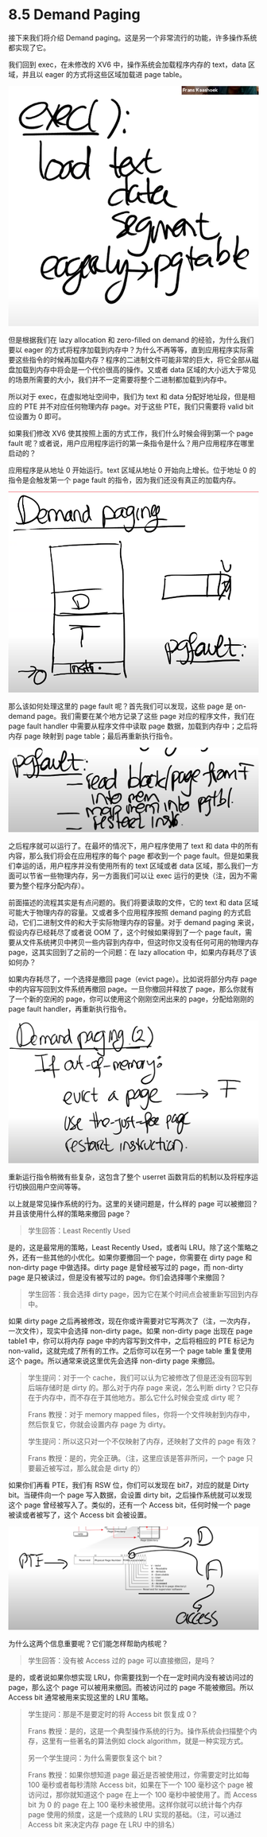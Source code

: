 # 8.5 Demand Paging

接下来我们将介绍 Demand paging。这是另一个非常流行的功能，许多操作系统都实现了它。

我们回到 exec，在未修改的 XV6 中，操作系统会加载程序内存的 text，data 区域，并且以 eager 的方式将这些区域加载进 page table。

![](<../assets/image (823).png>)

但是根据我们在 lazy allocation 和 zero-filled on demand 的经验，为什么我们要以 eager 的方式将程序加载到内存中？为什么不再等等，直到应用程序实际需要这些指令的时候再加载内存？程序的二进制文件可能非常的巨大，将它全部从磁盘加载到内存中将会是一个代价很高的操作。又或者 data 区域的大小远大于常见的场景所需要的大小，我们并不一定需要将整个二进制都加载到内存中。

所以对于 exec，在虚拟地址空间中，我们为 text 和 data 分配好地址段，但是相应的 PTE 并不对应任何物理内存 page。对于这些 PTE，我们只需要将 valid bit 位设置为 0 即可。

如果我们修改 XV6 使其按照上面的方式工作，我们什么时候会得到第一个 page fault 呢？或者说，用户应用程序运行的第一条指令是什么？用户应用程序在哪里启动的？

应用程序是从地址 0 开始运行。text 区域从地址 0 开始向上增长。位于地址 0 的指令是会触发第一个 page fault 的指令，因为我们还没有真正的加载内存。

![](<../assets/image (681).png>)

那么该如何处理这里的 page fault 呢？首先我们可以发现，这些 page 是 on-demand page。我们需要在某个地方记录了这些 page 对应的程序文件，我们在 page fault handler 中需要从程序文件中读取 page 数据，加载到内存中；之后将内存 page 映射到 page table；最后再重新执行指令。

![](<../assets/image (815).png>)

之后程序就可以运行了。在最坏的情况下，用户程序使用了 text 和 data 中的所有内容，那么我们将会在应用程序的每个 page 都收到一个 page fault。但是如果我们幸运的话，用户程序并没有使用所有的 text 区域或者 data 区域，那么我们一方面可以节省一些物理内存，另一方面我们可以让 exec 运行的更快（注，因为不需要为整个程序分配内存）。

前面描述的流程其实是有点问题的。我们将要读取的文件，它的 text 和 data 区域可能大于物理内存的容量。又或者多个应用程序按照 demand paging 的方式启动，它们二进制文件的和大于实际物理内存的容量。对于 demand paging 来说，假设内存已经耗尽了或者说 OOM 了，这个时候如果得到了一个 page fault，需要从文件系统拷贝中拷贝一些内容到内存中，但这时你又没有任何可用的物理内存 page，这其实回到了之前的一个问题：在 lazy allocation 中，如果内存耗尽了该如何办？

如果内存耗尽了，一个选择是撤回 page（evict page）。比如说将部分内存 page 中的内容写回到文件系统再撤回 page。一旦你撤回并释放了 page，那么你就有了一个新的空闲的 page，你可以使用这个刚刚空闲出来的 page，分配给刚刚的 page fault handler，再重新执行指令。

![](<../assets/image (650).png>)

重新运行指令稍微有些复杂，这包含了整个 userret 函数背后的机制以及将程序运行切换回用户空间等等。

以上就是常见操作系统的行为。这里的关键问题是，什么样的 page 可以被撤回？并且该使用什么样的策略来撤回 page？

> 学生回答：Least Recently Used

是的，这是最常用的策略，Least Recently Used，或者叫 LRU。除了这个策略之外，还有一些其他的小优化。如果你要撤回一个 page，你需要在 dirty page 和 non-dirty page 中做选择。dirty page 是曾经被写过的 page，而 non-dirty page 是只被读过，但是没有被写过的 page。你们会选择哪个来撤回？

> 学生回答：我会选择 dirty page，因为它在某个时间点会被重新写回到内存中。

如果 dirty page 之后再被修改，现在你或许需要对它写两次了（注，一次内存，一次文件），现实中会选择 non-dirty page。如果 non-dirty page 出现在 page table1 中，你可以将内存 page 中的内容写到文件中，之后将相应的 PTE 标记为 non-valid，这就完成了所有的工作。之后你可以在另一个 page table 重复使用这个 page。所以通常来说这里优先会选择 non-dirty page 来撤回。

> 学生提问：对于一个 cache，我们可以认为它被修改了但是还没有回写到后端存储时是 dirty 的。那么对于内存 page 来说，怎么判断 dirty？它只存在于内存中，而不存在于其他地方。那么它什么时候会变成 dirty 呢？
>
> Frans 教授：对于 memory mapped files，你将一个文件映射到内存中，然后恢复它，你就会设置内存 page 为 dirty。
>
> 学生提问：所以这只对一个不仅映射了内存，还映射了文件的 page 有效？
>
> Frans 教授：是的，完全正确。（注，这里应该是答非所问，一个 page 只要最近被写过，那么就会是 dirty 的）

如果你们再看 PTE，我们有 RSW 位，你们可以发现在 bit7，对应的就是 Dirty bit。当硬件向一个 page 写入数据，会设置 dirty bit，之后操作系统就可以发现这个 page 曾经被写入了。类似的，还有一个 Access bit，任何时候一个 page 被读或者被写了，这个 Access bit 会被设置。

![](<../assets/image (737).png>)

为什么这两个信息重要呢？它们能怎样帮助内核呢？

> 学生回答：没有被 Access 过的 page 可以直接撤回，是吗？

是的，或者说如果你想实现 LRU，你需要找到一个在一定时间内没有被访问过的 page，那么这个 page 可以被用来撤回。而被访问过的 page 不能被撤回。所以 Access bit 通常被用来实现这里的 LRU 策略。

> 学生提问：那是不是要定时的将 Access bit 恢复成 0？
>
> Frans 教授：是的，这是一个典型操作系统的行为。操作系统会扫描整个内存，这里有一些著名的算法例如 clock algorithm，就是一种实现方式。
>
> 另一个学生提问：为什么需要恢复这个 bit？
>
> Frans 教授：如果你想知道 page 最近是否被使用过，你需要定时比如每 100 毫秒或者每秒清除 Access bit，如果在下一个 100 毫秒这个 page 被访问过，那你就知道这个 page 在上一个 100 毫秒中被使用了。而 Access bit 为 0 的 page 在上 100 毫秒未被使用。这样你就可以统计每个内存 page 使用的频度，这是一个成熟的 LRU 实现的基础。（注，可以通过 Access bit 来决定内存 page 在 LRU 中的排名）
